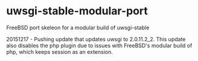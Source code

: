 uwsgi-stable-modular-port
=========================

FreeBSD port skeleon for a modular build of uwsgi-stable

20151217 - Pushing update that updates uwsgi to 2.0.11.2_2. This update also disables the php plugin due to issues with FreeBSD's modular build of php, which keeps session as an extension.
